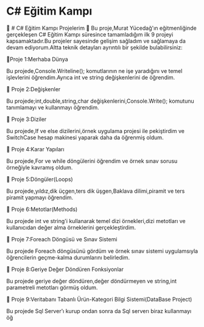 # C# Eğitim Kampı

🚀 # C# Eğitim Kampı Projelerim 🚀
Bu proje,Murat Yücedağ'ın eğitmenliğinde gerçekleşen C# Eğitim Kampı süresince tamamladığım ilk 9 projeyi kapsamaktadır.Bu projeler sayesinde gelişim sağladım ve sağlamaya da devam ediyorum.Altta teknik detayları ayrıntılı bir şekilde bulabilirsiniz:

📍Proje 1:Merhaba Dünya 

Bu projede,Console.Writeline(); komutlarının ne işe yaradığını ve temel işlevlerini öğrendim.Ayrıca int ve string değişkenlerini de öğrendim.

📍 Proje 2:Değişkenler 

Bu projede;int,double,string,char değişkenlerini,Console.Write(); komutunu tanımlamayı ve kullanmayı öğrendim.
  
📍 Proje 3:Diziler

Bu projede,If ve else dizilerini,örnek uygulama projesi ile pekiştirdim ve SwitchCase hesap makinesi yaparak daha da öğrenmiş oldum.


📍 Proje 4:Karar Yapıları

Bu projede,For ve while döngülerini öğrendim ve örnek sınav sorusu örneğiyle kavramış oldum.

📍 Proje 5:Döngüler(Loops)

Bu projede,yıldız,dik üçgen,ters dik üşgen,Baklava dilimi,piramit ve ters piramit yapmayı öğrendim.

📍 Proje 6:Metotlar(Methods)

Bu projede int ve string'i kullanarak temel dizi örnekleri,dizi metotları ve kullanıcıdan değer alma örneklerini gerçekleştirdim.

📍 Proje 7:Foreach Döngüsü ve Sınav Sistemi

Bu projede Foreach döngüsünü gördüm ve örnek sınav sistemi uygulamsıyla öğrencilerin geçme-kalma durumlarını belirledim.

📍 Proje 8:Geriye Değer Döndüren Fonksiyonlar

Bu projede geriye değer döndüren,değer döndürmeyen ve string,int parametreli metotları görmüş oldum.

📍 Proje 9:Veritabanı Tabanlı Ürün-Kategori Bilgi Sistemi(DataBase Project)

Bu projede Sql Server'ı kurup ondan sonra da Sql serverı biraz kullanmayı öğ
